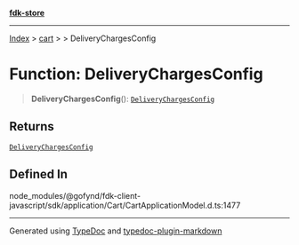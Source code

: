 [**fdk-store**](../../../README.md)
***

[Index](../../../API.md) > [cart](../../README.md) > [<internal>](../README.md) > DeliveryChargesConfig

# Function: DeliveryChargesConfig

> **DeliveryChargesConfig**(): [`DeliveryChargesConfig`](../type-aliases/type-alias.DeliveryChargesConfig.md)

## Returns

[`DeliveryChargesConfig`](../type-aliases/type-alias.DeliveryChargesConfig.md)

## Defined In

node\_modules/@gofynd/fdk-client-javascript/sdk/application/Cart/CartApplicationModel.d.ts:1477

***
Generated using [TypeDoc](https://typedoc.org/) and [typedoc-plugin-markdown](https://www.npmjs.com/package/typedoc-plugin-markdown)
